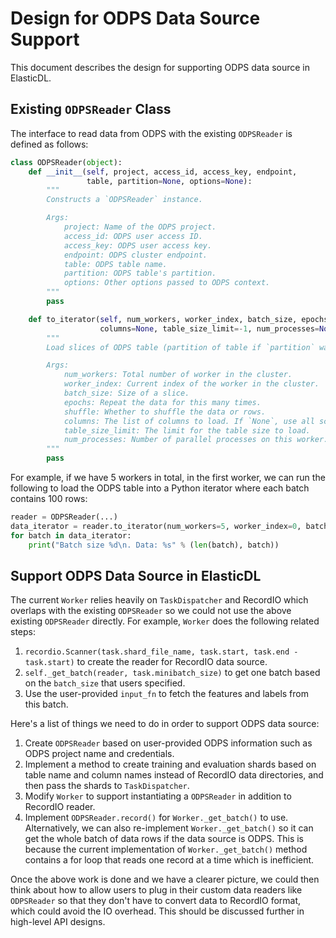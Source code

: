 # Design for ODPS Data Source Support

This document describes the design for supporting ODPS data source in ElasticDL.

## Existing `ODPSReader` Class

The interface to read data from ODPS with the existing `ODPSReader` is defined
as follows:

````python
class ODPSReader(object):
    def __init__(self, project, access_id, access_key, endpoint,
                 table, partition=None, options=None):
        """
        Constructs a `ODPSReader` instance.

        Args:
            project: Name of the ODPS project.
            access_id: ODPS user access ID.
            access_key: ODPS user access key.
            endpoint: ODPS cluster endpoint.
            table: ODPS table name.
            partition: ODPS table's partition.
            options: Other options passed to ODPS context.
        """
        pass

    def to_iterator(self, num_workers, worker_index, batch_size, epochs=1, shuffle=False,
                    columns=None, table_size_limit=-1, num_processes=None):
        """
        Load slices of ODPS table (partition of table if `partition` was specified) data with Python iterator.

        Args:
            num_workers: Total number of worker in the cluster.
            worker_index: Current index of the worker in the cluster.
            batch_size: Size of a slice.
            epochs: Repeat the data for this many times.
            shuffle: Whether to shuffle the data or rows.
            columns: The list of columns to load. If `None`, use all schema names of ODPS table.
            table_size_limit: The limit for the table size to load.
            num_processes: Number of parallel processes on this worker. If `None`, use the number of cores.
        """
        pass
````

For example, if we have 5 workers in total, in the first worker, we can run the
following
to load the ODPS table into a Python iterator where each batch contains 100
rows:

```python
reader = ODPSReader(...)
data_iterator = reader.to_iterator(num_workers=5, worker_index=0, batch_size=100)
for batch in data_iterator:
    print("Batch size %d\n. Data: %s" % (len(batch), batch))
```

## Support ODPS Data Source in ElasticDL

The current `Worker` relies heavily on `TaskDispatcher` and RecordIO which
overlaps with the
existing `ODPSReader` so we could not use the above existing `ODPSReader`
directly. For example,
`Worker` does the following related steps:

1. `recordio.Scanner(task.shard_file_name, task.start, task.end - task.start)`
to create the reader for RecordIO data source.
2. `self._get_batch(reader, task.minibatch_size)` to
get one batch based on the `batch_size` that users specified.
3. Use the user-provided `input_fn` to
fetch the features and labels from this batch.

Here's a list of things we need to do in order to support ODPS data source:

1. Create `ODPSReader` based on user-provided ODPS information such as ODPS
project name and credentials.
2. Implement a method to create training and evaluation shards based on table
name and column names instead of
RecordIO data directories, and then pass the shards to `TaskDispatcher`.
3. Modify `Worker` to support instantiating a `ODPSReader` in addition to
RecordIO reader.
4. Implement `ODPSReader.record()` for `Worker._get_batch()` to use.
Alternatively, we can also re-implement
`Worker._get_batch()` so it can get the whole batch of data rows if the data
source is ODPS. This is because
the current implementation of `Worker._get_batch()` method contains a for loop
that reads one record at a time
which is inefficient.

Once the above work is done and we have a clearer picture, we could then think
about how to allow users to plug
in their custom data readers like `ODPSReader` so that they don't have to
convert data to RecordIO format, which
could avoid the IO overhead. This should be discussed further in high-level API
designs.
